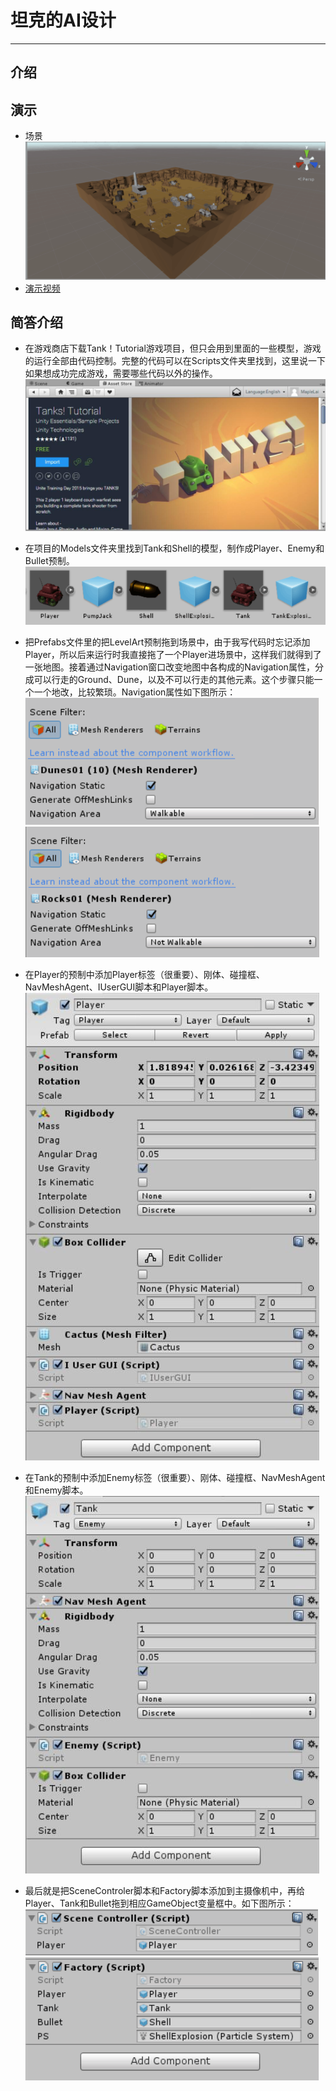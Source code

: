 # 坦克的AI设计
--------------
## 介绍


## 演示
+ 场景
![plane](https://raw.githubusercontent.com/MapleLai/Homework9/master/Screenshot/Plane.png)
+ [演示视频](https://pan.baidu.com/s/1UCd-Qk4OLCmzgr4dTmVoyw)

## 简答介绍
+ 在游戏商店下载Tank！Tutorial游戏项目，但只会用到里面的一些模型，游戏的运行全部由代码控制。完整的代码可以在Scripts文件夹里找到，这里说一下如果想成功完成游戏，需要哪些代码以外的操作。
![Tanks](https://raw.githubusercontent.com/MapleLai/Homework9/master/Screenshot/Tanks.jpg)

+ 在项目的Models文件夹里找到Tank和Shell的模型，制作成Player、Enemy和Bullet预制。
![prefabs](https://raw.githubusercontent.com/MapleLai/Homework9/master/Screenshot/Prefabs.png)

+ 把Prefabs文件里的把LevelArt预制拖到场景中，由于我写代码时忘记添加Player，所以后来运行时我直接拖了一个Player进场景中，这样我们就得到了一张地图。接着通过Navigation窗口改变地图中各构成的Navigation属性，分成可以行走的Ground、Dune，以及不可以行走的其他元素。这个步骤只能一个一个地改，比较繁琐。Navigation属性如下图所示：
![walkable](https://raw.githubusercontent.com/MapleLai/Homework9/master/Screenshot/walkable.png)
![unwalkable](https://raw.githubusercontent.com/MapleLai/Homework9/master/Screenshot/unwalkable.png)

+ 在Player的预制中添加Player标签（很重要）、刚体、碰撞框、NavMeshAgent、IUserGUI脚本和Player脚本。
![Player](https://raw.githubusercontent.com/MapleLai/Homework9/master/Screenshot/Player.jpg)

+ 在Tank的预制中添加Enemy标签（很重要）、刚体、碰撞框、NavMeshAgent和Enemy脚本。
![Tank](https://raw.githubusercontent.com/MapleLai/Homework9/master/Screenshot/Tank.jpg)

+ 最后就是把SceneControler脚本和Factory脚本添加到主摄像机中，再给Player、Tank和Bullet拖到相应GameObject变量框中。如下图所示：
![SceneControler](https://raw.githubusercontent.com/MapleLai/Homework9/master/Screenshot/Scene%20Controller.png)
![Factory](https://raw.githubusercontent.com/MapleLai/Homework9/master/Screenshot/Factory.png)
